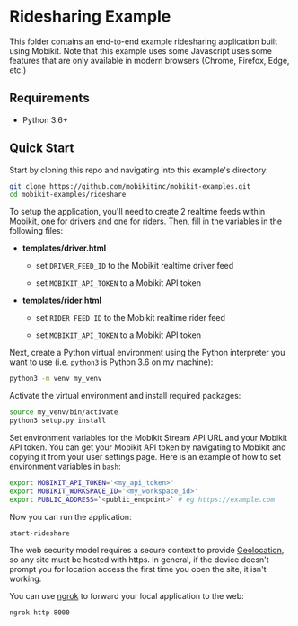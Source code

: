 # Ridesharing Example

This folder contains an end-to-end example ridesharing application built using Mobikit. Note that this example uses some Javascript uses some features that are only available in modern browsers (Chrome, Firefox, Edge, etc.)

## Requirements

- Python 3.6+

## Quick Start

Start by cloning this repo and navigating into this example's directory:

```bash
git clone https://github.com/mobikitinc/mobikit-examples.git
cd mobikit-examples/rideshare
```

To setup the application, you'll need to create 2 realtime feeds within Mobikit, one for drivers and one for riders. Then, fill in the variables in the following files:

- **templates/driver.html**

  - set `DRIVER_FEED_ID` to the Mobikit realtime driver feed

  - set `MOBIKIT_API_TOKEN` to a Mobikit API token

- **templates/rider.html**

  - set `RIDER_FEED_ID` to the Mobikit realtime rider feed

  - set `MOBIKIT_API_TOKEN` to a Mobikit API token

Next, create a Python virtual environment using the Python interpreter you want to use (i.e. `python3` is Python 3.6 on my machine):

```bash
python3 -m venv my_venv
```

Activate the virtual environment and install required packages:

```bash
source my_venv/bin/activate
python3 setup.py install
```

Set environment variables for the Mobikit Stream API URL and your Mobikit API token. You can get your Mobikit API token by navigating to Mobikit and copying it from your user settings page. Here is an example of how to set environment variables in `bash`:

```bash
export MOBIKIT_API_TOKEN='<my_api_token>'
export MOBIKIT_WORKSPACE_ID='<my_workspace_id>'
export PUBLIC_ADDRESS=`<public_endpoint>` # eg https://example.com

```

Now you can run the application:

```bash
start-rideshare
```

The web security model requires a secure context to provide [Geolocation](https://developer.mozilla.org/en-US/docs/Web/API/Geolocation_API), so any site must be hosted with https. In general, if the device doesn't prompt you for location access the first time you open the site, it isn't working.

You can use [ngrok](https://ngrok.com/) to forward your local application to the web:

```bash
ngrok http 8000
```

